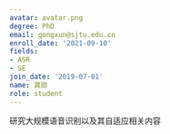 ```yaml
---
avatar: avatar.png
degree: PhD
email: gongxun@sjtu.edu.cn
enroll_date: '2021-09-10'
fields:
- ASR
- SE
join_date: '2019-07-01'
name: 龚勋
role: student
---
```

研究大规模语音识别以及其自适应相关内容